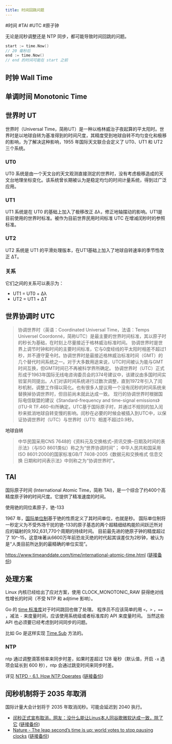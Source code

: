 ```yaml
---
title: 时间回跳问题
---
```



#时间 #TAI #UTC #原子钟

无论是闰秒调整还是 NTP 同步，都可能导致时间回跳的问题。

```go
start := time.Now()
// 20 毫秒后
end := time.Now()
// end 的时间可能在 start 之前
```

## 时钟 Wall Time

## 单调时间 Monotonic Time

## 世界时 UT

世界时（Universal Time，简称UT）是一种以格林威治子夜起算的平太阳时。世界时是以地球自转为基准得到的时间尺度，其精度受到地球自转不均匀变化和极移的影响，为了解决这种影响，1955 年国际天文联合会定义了 UT0、UT1 和 UT2 三个系统。

### UT0

UT0 系统是由一个天文台的天文观测直接测定的世界时，没有考虑极移造成的天文台地理坐标变化。该系统曾长期被认为是稳定均匀的时间计量系统，得到过广泛应用。

### UT1

UT1 系统是在 UT0 的基础上加入了极移改正 Δλ，修正地轴摆动的影响。UT1是目前使用的世界时标准。被作为目前世界民用时间标准 UTC 在增减闰秒时的参照标准。

### UT2

UT2 系统是 UT1 的平滑处理版本，在UT1基础上加入了地球自转速率的季节性改正 ΔT。

### 关系

它们之间的关系可以表示为：

- UT1 = UT0 + Δλ
- UT2 = UT1 + ΔT

## 世界协调时 UTC

> 协调世界时（英语：Coordinated Universal Time，法语：Temps Universel Coordonné，简称UTC）是最主要的世界时间标准，其以原子时的秒长为基础，在时刻上尽量接近于格林威治标准时间。
> 协调世界时是世界上调节时钟和时间的主要时间标准，它与0度经线的平太阳时相差不超过1秒，并不遵守夏令时。协调世界时是最接近格林威治标准时间（GMT）的几个替代时间系统之一。对于大多数用途来说，UTC时间被认为能与GMT时间互换，但GMT时间已不再被科学界所确定。
> 协调世界时（UTC）正式形成于1963年国际无线电咨询委员会的374号建议中，该建议由多国时间实验室共同提出。人们对该时间系统进行过数次调整，直到1972年引入了闰秒机制，调整工作得以简化。也有很多人提议用一个没有闰秒的时间系统来替换掉协调世界时，但目前尚未就此达成一致。
> 现行的协调世界时根据国际电信联盟的建议《Standard-frequency and time-signal emissions》(ITU-R TF.460-6)所确定。UTC基于国际原子时，并通过不规则的加入闰秒来抵消地球自转变慢的影响。闰秒在必要的时候会被插入到UTC中，以保证协调世界时（UTC）与世界时（UT1）相差不超过0.9秒。

地球自转

> 中华民国采用CNS 7648的《资料元及交换格式–资讯交换–日期及时间的表示法》（与ISO 8601类似）称之为“世界协调时间”；
> 中华人民共和国采用ISO 8601:2000的国家标准GB/T 7408-2005《数据元和交换格式 信息交换 日期和时间表示法》中则称之为“协调世界时”。

## TAI

国际原子时间 (International Atomic Time，简称 TAI)，是一个综合了约400个高精度原子钟的时间尺度。它提供了精准速度的时间。

使用铯的同位素原子，铯-133

1967 年，[国际单位制][]基于铯的性质定义了其时间单位，也就是秒。
国际单位制将一秒定义为不受外场干扰的铯-133的原子基态的两个超精细结构能阶间跃迁所对应的辐射的9,192,631,770个周期的持续时间。
目前最先进的铯原子钟的精度超过了 10^-15，这意味著从6600万年前恐龙灭绝的时代起其误差仅为2秒钟，被认为是“人类目前所达到的最精确的单位实现”。

https://www.timeanddate.com/time/international-atomic-time.html ([链接备份](https://web.archive.org/web/20230215225600/https://www.timeanddate.com/time/international-atomic-time.html))

## 处理方案

Linux 内核已经给出了应对方案，使用 CLOCK_MONOTONIC_RAW 获得绝对线性增长的时间（不受 NTP 和 adjtime 影响）。

Go 的 [time 标准库](https://pkg.go.dev/time#hdr-Monotonic_Clocks)对于时间跳回也做了处理。
程序员不应该简单的用 `<`，`>` ，`==` ，减法 `-` 来度量时间，应该使用系统级或者标准库的 API 来度量时间。
当然这些 API 也必须要已经考虑到时间同步的问题。

比如 Go 是这样实现 [Time.Sub](https://github.com/golang/go/blob/1c05968c9a5d6432fc6f30196528f8f37287dd3d/src/time/time.go#L880-L907) 方法的。

### NTP

ntp 通过调整滴答频率来同步时差，如果时差超过 128 毫秒（默认值，开启 `-x` 选项会延长到 600 秒），ntp 会通过跳变时间来同步时差。

详见 [NTPD - 6.1. How NTP Operates](https://docs.ntpsec.org/latest/ntpd.html) ([链接备份](https://web.archive.org/web/20230221140704/https://docs.ntpsec.org/latest/ntpd.html))

## 闰秒机制将于 2035 年取消

国际计量大会计划将于 2035 年取消闰秒。可能会延迟到 2040 执行。

- [闰秒正式宣布取消，网友：没什么能让Linus本人同谷歌微软达成一致，除了它](https://www.qbitai.com/2022/11/39762.html) ([链接备份](https://web.archive.org/web/20221208063146/https://www.qbitai.com/2022/11/39762.html))
- [Nature - The leap second’s time is up: world votes to stop pausing clocks](https://www.nature.com/articles/d41586-022-03783-5) ([链接备份](https://archive.md/eHDGf))


[国际单位制]: https://www.wikiwand.com/zh-hans/%E5%9C%8B%E9%9A%9B%E5%96%AE%E4%BD%8D%E5%88%B6
